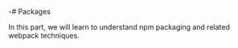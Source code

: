 -# Packages

In this part, we will learn to understand npm packaging and related webpack techniques.

